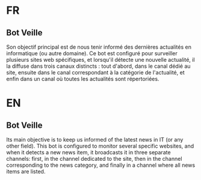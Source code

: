 # FR
## Bot Veille
Son objectif principal est de nous tenir informé des dernières actualités en informatique (ou autre domaine).
Ce bot est configuré pour surveiller plusieurs sites web spécifiques, et lorsqu'il détecte une nouvelle actualité, il la diffuse dans trois canaux distincts : tout d'abord, dans le canal dédié au site, ensuite dans le canal correspondant à la catégorie de l'actualité, et enfin dans un canal où toutes les actualités sont répertoriées.

# EN
## Bot Veille
Its main objective is to keep us informed of the latest news in IT (or any other field).
This bot is configured to monitor several specific websites, and when it detects a new news item, it broadcasts it in three separate channels: first, in the channel dedicated to the site, then in the channel corresponding to the news category, and finally in a channel where all news items are listed.